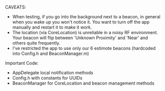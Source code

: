 CAVEATS:

* When testing, if you go into the background next to a beacon, in general when you wake up you won't notice it. You want to turn off the app manually and restart it to make it work.
* The location (via CoreLocation) is  unreliable in a noisy RF environment. Your beacon will flip between 'Unknown Proximity' and 'Near' and others quite frequently.
* I've restricted the app to use only our 6 estimote beacons (hardcoded into Config.h and BeaconManager.m)

Important Code:

* AppDelegate local notification methods
* Config.h with constants for UUIDs
* BeaconManager for CoreLocation and beacon management methods
